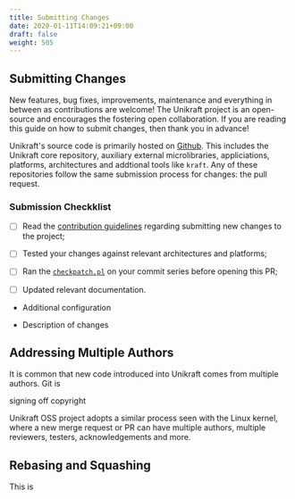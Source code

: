 ```yaml
---
title: Submitting Changes
date: 2020-01-11T14:09:21+09:00
draft: false
weight: 505
---
```


## Submitting Changes

New features, bug fixes, improvements, maintenance and everything in between as
contributions are welcome!  The Unikraft project is an open-source and
encourages the fostering open collaboration.  If you are reading this guide on
how to submit changes, then thank you in advance!

Unikraft's source code is primarily hosted on [Github](https://github.com).
This includes the Unikraft core repository, auxiliary external microlibraries,
appliciations, platforms, architectures and addtional tools like `kraft`.  Any
of these repositories follow the same submission process for changes: the pull
request.

### Submission Checkklist

 - [ ] Read the [contribution guidelines](https://docs.unikraft.org/contribute.html) regarding submitting new changes to the project;
 - [ ] Tested your changes against relevant architectures and platforms;
 - [ ] Ran the [`checkpatch.pl`](https://github.com/unikraft/unikraft/blob/staging/support/scripts/checkpatch.pl) on your commit series before opening this PR;
 - [ ] Updated relevant documentation.


 * Additional configuration

 * Description of changes

## Addressing Multiple Authors

It is common that new code introduced into Unikraft comes from multiple authors.
Git is 

signing off
copyright

Unikraft OSS project adopts a similar process seen with the Linux kernel, where
a new merge request or PR can have multiple authors, multiple reviewers,
testers, acknowledgements and more.


## Rebasing and Squashing

This is 